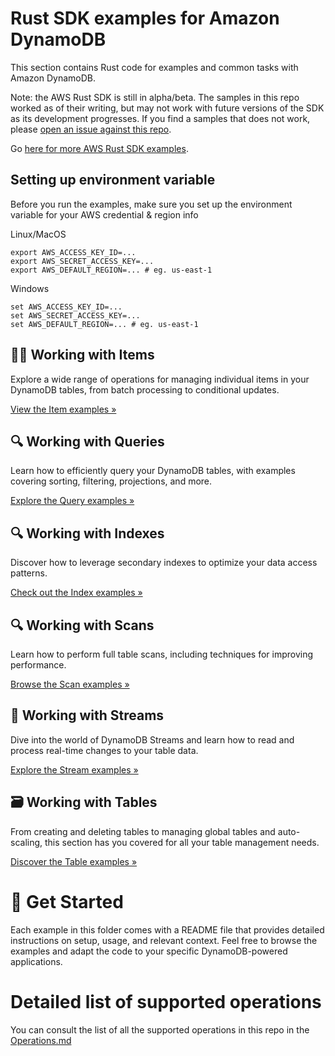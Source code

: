 # Rust SDK examples for Amazon DynamoDB

This section contains Rust code for examples and common tasks with Amazon DynamoDB.

Note: the AWS Rust SDK is still in alpha/beta. The samples in this repo worked as of their writing, but may not work with future versions of the SDK as its development progresses. If you find a samples that does not work, please [open an issue against this repo](https://github.com/aws-samples/aws-dynamodb-examples/issues).

Go [here for more AWS Rust SDK examples](https://github.com/awslabs/aws-sdk-rust/tree/main/sdk/examples).

## Setting up environment variable

Before you run the examples, make sure you set up the environment variable for your AWS credential & region info

Linux/MacOS

```
export AWS_ACCESS_KEY_ID=...
export AWS_SECRET_ACCESS_KEY=...
export AWS_DEFAULT_REGION=... # eg. us-east-1
```

Windows

```
set AWS_ACCESS_KEY_ID=...
set AWS_SECRET_ACCESS_KEY=...
set AWS_DEFAULT_REGION=... # eg. us-east-1
```

## 👨‍💻 Working with Items

Explore a wide range of operations for managing individual items in your DynamoDB tables, from batch processing to conditional updates.

[View the Item examples »](./data_plane/working_with_items/)

## 🔍 Working with Queries

Learn how to efficiently query your DynamoDB tables, with examples covering sorting, filtering, projections, and more.

[Explore the Query examples »](./data_plane/working_with_queries)

## 🔍 Working with Indexes

Discover how to leverage secondary indexes to optimize your data access patterns.

[Check out the Index examples »](./data_plane/working_with_indexes)

## 🔍 Working with Scans

Learn how to perform full table scans, including techniques for improving performance.

[Browse the Scan examples »](./data_plane/working_with_scans)

## 🌊 Working with Streams

Dive into the world of DynamoDB Streams and learn how to read and process real-time changes to your table data.

[Explore the Stream examples »](./data_plane/working_with_streams)

## 🗃️ Working with Tables

From creating and deleting tables to managing global tables and auto-scaling, this section has you covered for all your table management needs.

[Discover the Table examples »](./control_plane/working_with_tables)

# 🚀 Get Started

Each example in this folder comes with a README file that provides detailed instructions on setup, usage, and relevant context. Feel free to browse the examples and adapt the code to your specific DynamoDB-powered applications.

# Detailed list of supported operations

<!-- TODO: Create issue to Sync the operations with the code -->

You can consult the list of all the supported operations in this repo in the [Operations.md](./Operations.md)
